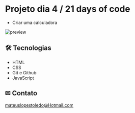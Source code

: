 # Projeto dia 4 / 21 days of code
- Criar uma calculadora 

![preview]([.Github/calculadora.png](https://github.com/kbrlps/21-Days-of-code/blob/main/dia%204/.Github/Calculadora.png?raw=true))

## 🛠 Tecnologias 

- HTML
- CSS
- Git e Github
- JavaScript

## ✉ Contato

mateuslopestoledo@Hotmail.com
